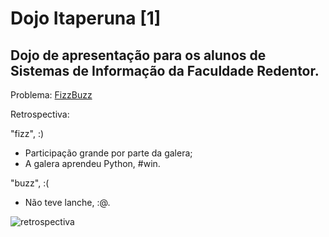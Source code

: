 Dojo Itaperuna [1]
=================

Dojo de apresentação para os alunos de Sistemas de Informação da Faculdade Redentor.
------------------------------------------------------------------------------------

Problema: [FizzBuzz](http://dojopuzzles.com/problemas/exibe/fizzbuzz/)

Retrospectiva:

"fizz", :)
* Participação grande por parte da galera;
* A galera aprendeu Python, #win.

"buzz", :(
* Não teve lanche, :@.

![retrospectiva](~/dojo_itaperuna/2010.10.27.fizzbuzz/retrospectiva.png "Retrospectiva")
